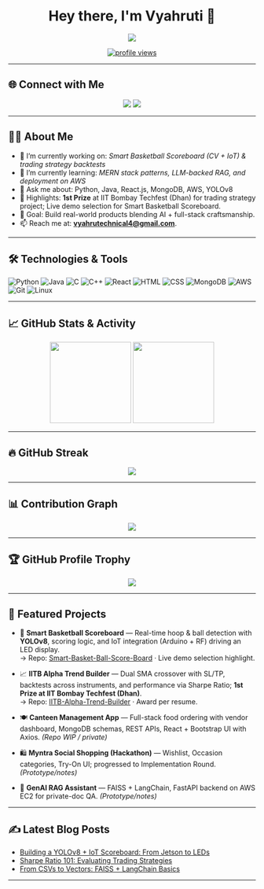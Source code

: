 <!-- Header Image -->
<h1 align="center">Hey there, I'm Vyahruti 👋</h1>

<p align="center">
  <img src="https://readme-typing-svg.herokuapp.com?font=Fira+Code&size=22&duration=3000&pause=1000&center=true&vCenter=true&width=540&lines=Full-Stack+Developer;RAG+%2F+LLM+Enthusiast;Hackathon+Winner+(IIT+B)+;Always+learning+new+things!">
</p>

<p align="center">
  <a href="https://github.com/Vyahruti">
    <img src="https://komarev.com/ghpvc/?username=Vyahruti&style=flat-square&color=blue" alt="profile views" />
  </a>
</p>

---

## 🌐 Connect with Me

<p align="center">
  <a href="https://github.com/Vyahruti"><img src="https://img.shields.io/badge/GitHub-100000?style=for-the-badge&logo=github&logoColor=white"/></a>
  <a href="mailto:vyahrutechnical4@gmail.com"><img src="https://img.shields.io/badge/Email-0078D4?style=for-the-badge&logo=gmail&logoColor=white"/></a> <!-- from resume :contentReference[oaicite:0]{index=0} -->
</p>

---

## 👨‍💻 About Me

- 🔭 I’m currently working on: *Smart Basketball Scoreboard (CV + IoT) & trading strategy backtests*
- 🌱 I’m currently learning: *MERN stack patterns, LLM-backed RAG, and deployment on AWS*
- 💬 Ask me about: Python, Java, React.js, MongoDB, AWS, YOLOv8
- 🏅 Highlights: **1st Prize** at IIT Bombay Techfest (Dhan) for trading strategy project; Live demo selection for Smart Basketball Scoreboard. 
- 🎯 Goal: Build real-world products blending AI + full-stack craftsmanship.
- 📫 Reach me at: **vyahrutechnical4@gmail.com**. 

---

## 🛠️ Technologies & Tools

![Python](https://img.shields.io/badge/Python-3776AB?style=for-the-badge&logo=python&logoColor=white)
![Java](https://img.shields.io/badge/Java-ED8B00?style=for-the-badge&logo=openjdk&logoColor=white)
![C](https://img.shields.io/badge/C-00599C?style=for-the-badge&logo=c&logoColor=white)
![C++](https://img.shields.io/badge/C++-00599C?style=for-the-badge&logo=c%2B%2B&logoColor=white)
![React](https://img.shields.io/badge/React-20232A?style=for-the-badge&logo=react&logoColor=61DAFB)
![HTML](https://img.shields.io/badge/HTML5-e34f26?style=for-the-badge&logo=html5&logoColor=white)
![CSS](https://img.shields.io/badge/CSS3-264de4?style=for-the-badge&logo=css3&logoColor=white)
![MongoDB](https://img.shields.io/badge/MongoDB-4EA94B?style=for-the-badge&logo=mongodb&logoColor=white)
![AWS](https://img.shields.io/badge/AWS-232F3E?style=for-the-badge&logo=amazon-aws&logoColor=white)
![Git](https://img.shields.io/badge/Git-F05032?style=for-the-badge&logo=git&logoColor=white)
![Linux](https://img.shields.io/badge/Linux-FCC624?style=for-the-badge&logo=linux&logoColor=black)

---

## 📈 GitHub Stats & Activity

<p align="center">
  <img src="https://github-readme-stats.vercel.app/api?username=Vyahruti&show_icons=true&theme=radical" height="165" />
  <img src="https://github-readme-stats.vercel.app/api/top-langs/?username=Vyahruti&layout=compact&theme=radical" height="165" />
</p>

---

## 🔥 GitHub Streak

<p align="center">
  <img src="https://github-readme-streak-stats.herokuapp.com?user=Vyahruti&theme=radical&hide_border=false" />
</p>

---

## 📊 Contribution Graph

<p align="center">
  <img src="https://github-readme-activity-graph.vercel.app/graph?username=Vyahruti&theme=rogue&area=true&hide_border=true" />
</p>

---

## 🏆 GitHub Profile Trophy

<p align="center">
  <img src="https://github-profile-trophy.vercel.app/?username=Vyahruti&theme=algolia&no-frame=true&column=7" />
</p>

---

## 📌 Featured Projects

- 🏀 **Smart Basketball Scoreboard** — Real-time hoop & ball detection with **YOLOv8**, scoring logic, and IoT integration (Arduino + RF) driving an LED display.  
  → Repo: [Smart-Basket-Ball-Score-Board](https://github.com/Vyahruti/Smart-Basket-Ball-Score-Board)  · Live demo selection highlight. 

- 📈 **IITB Alpha Trend Builder** — Dual SMA crossover with SL/TP, backtests across instruments, and performance via Sharpe Ratio; **1st Prize at IIT Bombay Techfest (Dhan)**.  
  → Repo: [IITB-Alpha-Trend-Builder](https://github.com/Vyahruti/IITB-Alpha-Trend-Builder) · Award per resume. 

- 🍽️ **Canteen Management App** — Full-stack food ordering with vendor dashboard, MongoDB schemas, REST APIs, React + Bootstrap UI with Axios. *(Repo WIP / private)* 
- 🛍️ **Myntra Social Shopping (Hackathon)** — Wishlist, Occasion categories, Try-On UI; progressed to Implementation Round. *(Prototype/notes)* 

- 🤖 **GenAI RAG Assistant** — FAISS + LangChain, FastAPI backend on AWS EC2 for private-doc QA. *(Prototype/notes)* 
---

## ✍️ Latest Blog Posts
<!-- Optional: replace with your posts or remove this section -->
- [Building a YOLOv8 + IoT Scoreboard: From Jetson to LEDs](#)
- [Sharpe Ratio 101: Evaluating Trading Strategies](#)
- [From CSVs to Vectors: FAISS + LangChain Basics](#)

---

<!---
This README is customized for Vyahruti (github.com/Vyahruti).
--->
